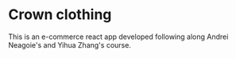 # Crown clothing

This is an e-commerce react app developed following along Andrei Neagoie's and Yihua Zhang's course.